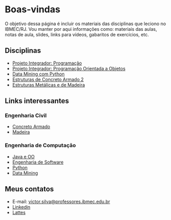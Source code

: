 # Boas-vindas

O objetivo dessa página é incluir os materiais das disciplinas que leciono no IBMEC/RJ. Vou manter por aqui informações como: materiais das aulas, notas de aula, slides, links para vídeos, gabaritos de exercícios, etc.

## Disciplinas

* [Projeto Integrador: Programação](/courses/prog.md)
* [Projeto Integrador: Programação Orientada a Objetos](/courses/progoo.md)
* [Data Mining com Python](/courses/datamining.md)
* [Estruturas de Concreto Armado 2](/courses/conc2.md)
* [Estruturas Metálicas e de Madeira](/courses/emm.md)

## Links interessantes

### Engenharia Civil

* [Concreto Armado](/links/concreto.md)
* [Madeira](/links/madeira.md)

### Engenharia de Computação

* [Java e OO](/links/java.md)
* [Engenharia de Software](/links/es.md)
* [Python](/links/python.md)
* [Data Mining](/links/datamining.md)

## Meus contatos

* E-mail: <victor.silva@professores.ibmec.edu.br>
* [Linkedin](https://www.linkedin.com/in/victormachadodasilva/)
* [Lattes](http://lattes.cnpq.br/1584907276781609)
